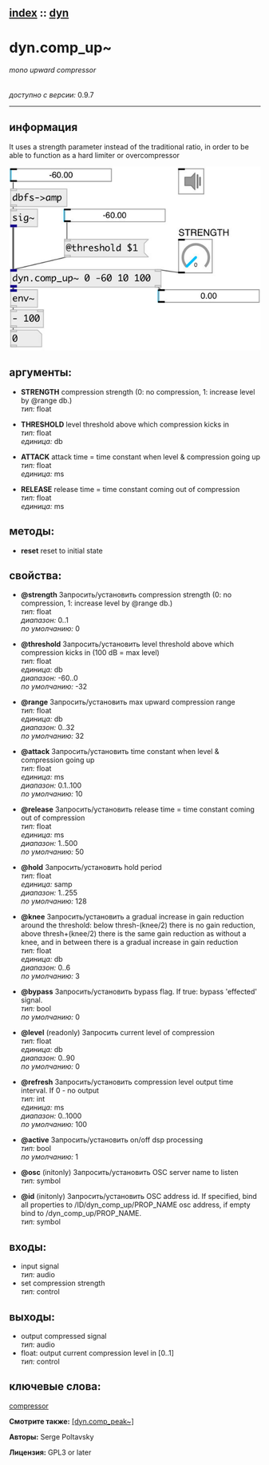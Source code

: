 [index](index.html) :: [dyn](category_dyn.html)
---

# dyn.comp_up~

###### mono upward compressor

*доступно с версии:* 0.9.7

---


## информация
It uses a strength parameter instead of the traditional ratio, in order to be able to function as a hard limiter or overcompressor


[![example](../examples/img/dyn.comp_up~.jpg)](../examples/pd/dyn.comp_up~.pd)



## аргументы:

* **STRENGTH**
compression strength (0: no compression, 1: increase level by @range db.)<br>
_тип:_ float<br>

* **THRESHOLD**
level threshold above which compression kicks in<br>
_тип:_ float<br>
_единица:_ db<br>

* **ATTACK**
attack time = time constant when level &amp; compression going up<br>
_тип:_ float<br>
_единица:_ ms<br>

* **RELEASE**
release time = time constant coming out of compression<br>
_тип:_ float<br>
_единица:_ ms<br>



## методы:

* **reset**
reset to initial state<br>




## свойства:

* **@strength** 
Запросить/установить compression strength (0: no compression, 1: increase level by @range db.)<br>
_тип:_ float<br>
_диапазон:_ 0..1<br>
_по умолчанию:_ 0<br>

* **@threshold** 
Запросить/установить level threshold above which compression kicks in (100 dB = max level)<br>
_тип:_ float<br>
_единица:_ db<br>
_диапазон:_ -60..0<br>
_по умолчанию:_ -32<br>

* **@range** 
Запросить/установить max upward compression range<br>
_тип:_ float<br>
_единица:_ db<br>
_диапазон:_ 0..32<br>
_по умолчанию:_ 32<br>

* **@attack** 
Запросить/установить time constant when level &amp; compression going up<br>
_тип:_ float<br>
_единица:_ ms<br>
_диапазон:_ 0.1..100<br>
_по умолчанию:_ 10<br>

* **@release** 
Запросить/установить release time = time constant coming out of compression<br>
_тип:_ float<br>
_единица:_ ms<br>
_диапазон:_ 1..500<br>
_по умолчанию:_ 50<br>

* **@hold** 
Запросить/установить hold period<br>
_тип:_ float<br>
_единица:_ samp<br>
_диапазон:_ 1..255<br>
_по умолчанию:_ 128<br>

* **@knee** 
Запросить/установить a gradual increase in gain reduction around the threshold: below
thresh-(knee/2) there is no gain reduction, above thresh+(knee/2) there is the
same gain reduction as without a knee, and in between there is a gradual
increase in gain reduction<br>
_тип:_ float<br>
_единица:_ db<br>
_диапазон:_ 0..6<br>
_по умолчанию:_ 3<br>

* **@bypass** 
Запросить/установить bypass flag. If true: bypass &#39;effected&#39; signal.<br>
_тип:_ bool<br>
_по умолчанию:_ 0<br>

* **@level** (readonly)
Запросить current level of compression<br>
_тип:_ float<br>
_единица:_ db<br>
_диапазон:_ 0..90<br>
_по умолчанию:_ 0<br>

* **@refresh** 
Запросить/установить compression level output time interval. If 0 - no output<br>
_тип:_ int<br>
_единица:_ ms<br>
_диапазон:_ 0..1000<br>
_по умолчанию:_ 100<br>

* **@active** 
Запросить/установить on/off dsp processing<br>
_тип:_ bool<br>
_по умолчанию:_ 1<br>

* **@osc** (initonly)
Запросить/установить OSC server name to listen<br>
_тип:_ symbol<br>

* **@id** (initonly)
Запросить/установить OSC address id. If specified, bind all properties to /ID/dyn_comp_up/PROP_NAME
osc address, if empty bind to /dyn_comp_up/PROP_NAME.<br>
_тип:_ symbol<br>



## входы:

* input signal<br>
_тип:_ audio
* set compression strength<br>
_тип:_ control



## выходы:

* output compressed signal<br>
_тип:_ audio
* float: output current compression level in [0..1]<br>
_тип:_ control



## ключевые слова:

[compressor](keywords/compressor.html)



**Смотрите также:**
[\[dyn.comp_peak~\]](dyn.comp_peak~.html)




**Авторы:** Serge Poltavsky




**Лицензия:** GPL3 or later





